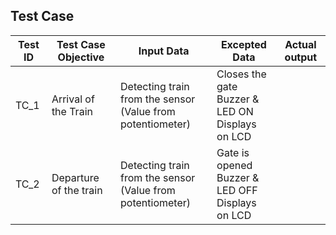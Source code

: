 ## Test Case

| Test ID| Test Case Objective | Input Data | Excepted Data | Actual output |
|--------|---------------------|------------|---------------|----------------|
|TC_1|Arrival of the Train     |Detecting train from the sensor<br /> (Value from potentiometer)|Closes the gate <br /> Buzzer & LED ON <br /> Displays on LCD||Closes the gate <br /> Buzzer & LED ON <br /> Displays on LCD|
|TC_2|Departure of the train|Detecting train from the sensor<br /> (Value from potentiometer)|Gate is opened <br /> Buzzer & LED OFF <br /> Displays on LCD||Gate is opened <br /> Buzzer & LED OFF <br /> Displays on LCD|
